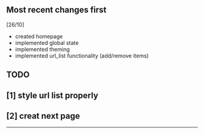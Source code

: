 Most recent changes first
---------------------------------------------------------------------

[26/10]

- created homepage
- implemented global state
- implemented theming
- implemented url_list functionality (add/remove items)

## TODO
## [1] style url list properly 
## [2] creat next page
---------------------------------------------------------------------
